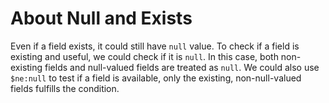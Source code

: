 # About Null and Exists

Even if a field exists, it could still have `null` value. To check if a field is existing and useful, we could check if it is `null`. In this case, both non-existing fields and null-valued fields are treated as `null`. We could also use `$ne:null` to test if a field is available, only the existing, non-null-valued fields fulfills the condition.
